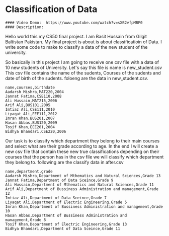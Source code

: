    # Classification of Data
    #### Video Demo:  https://www.youtube.com/watch?v=sXB2vfpMBF0
    #### Description:
Hello world this my CS50 final project. I am Basit Hussain from Gilgit Baltistan Pakistan. My final project is about is about classificatioin of Data. I write some code to make to classify a data of the new student of the university.

So basically in this project I am going to receive one csv file with a data of 10 new students of University. Let's say this file is name is new_student.csv This csv file contains the name of the sudents, Courses of the sudents and date of birth of the sudents. foloeng are the data in new_student.csv.

```
name,courses,birthdate
Aadarsh Mishra,MAT220,2004
Jannat Fatima,CSE110,2008
Ali Hussain,MAT215,2006
Arif Ali,BUS101,2005
Imtiaz Ali,CSE111,2010
Liyaqat Ali,EEE111,2012
Imran Khan,BUS201,2007
Hasan Abbas,BUS120,2009
Tosif Khan,EEE201,2004
Bidhya Bhandari,CSE220,2006
```

Our task is to classify which department they belong to their main courses and select what are their grade according to age. In the end I will create a new csv file that contain these new true classifications depending on their courses that the person has in the csv file we will classify which department they belong to. following are the classify data in after.csv

```
name,department,grade
Aadarsh Mishra,Department of Mthematics and Natural Sciences,Grade 13
Jannat Fatima,Department of Data Sceince,Grade 9
Ali Hussain,Department of Mthematics and Natural Sciences,Grade 11
Arif Ali,Department of Bussiness Administration and management,Grade 12
Imtiaz Ali,Department of Data Sceince,Grade 7
Liyaqat Ali,Department of Electric Engineering,Grade 5
Imran Khan,Department of Bussiness Administration and management,Grade 10
Hasan Abbas,Department of Bussiness Administration and management,Grade 8
Tosif Khan,Department of Electric Engineering,Grade 13
Bidhya Bhandari,Department of Data Sceince,Grade 11
```
